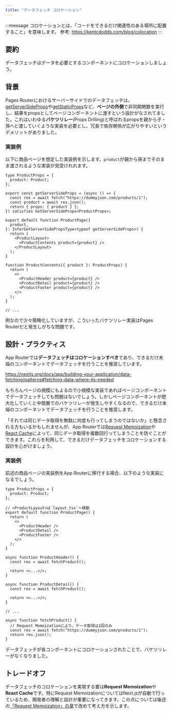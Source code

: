 ```yaml
---
title: "データフェッチ コロケーション"
---
```


:::message
コロケーションとは、「コードをできるだけ関連性のある場所に配置すること」を意味します。
参考: https://kentcdodds.com/blog/colocation
:::

## 要約

データフェッチはデータを必要とするコンポーネントにコロケーションしましょう。

## 背景

Pages Routerにおけるサーバーサイドでのデータフェッチは、[getServerSideProps](https://nextjs.org/docs/pages/building-your-application/data-fetching/get-server-side-props)や[getStaticProps](https://nextjs.org/docs/pages/building-your-application/data-fetching/get-static-props)など、**ページの外側**で非同期関数を実行し、結果をpropsとしてページコンポーネントに渡すという設計がなされてました。これはいわゆる**バケツリレー**(Props Drilling)と呼ばれるpropsを親から子・孫へと渡していくような実装を必要とし、冗長で依存関係が広がりやすいというデメリットがありました。

### 実装例

以下に商品ページを想定した実装例を示します。`product`が親から孫までそのまま渡されるような実装が見受けれれます。

```tsx
type ProductProps = {
  product: Product;
};

export const getServerSideProps = (async () => {
  const res = await fetch("https://dummyjson.com/products/1");
  const product = await res.json();
  return { props: { product } };
}) satisfies GetServerSideProps<ProductProps>;

export default function ProductPage({
  product,
}: InferGetServerSidePropsType<typeof getServerSideProps>) {
  return (
    <ProductLayout>
      <ProductContents product={product} />
    </ProductLayout>
  );
}

function ProductContents({ product }: ProductProps) {
  return (
    <>
      <ProductHeader product={product} />
      <ProductDetail product={product} />
      <ProductFooter product={product} />
    </>
  );
}

// ...
```

例なので少々簡略化していますが、こういったバケツリレー実装はPages Routerだと発生しがちな問題です。

## 設計・プラクティス

App Routerでは**データフェッチはコロケーションすべき**であり、できるだけ末端のコンポーネントでデータフェッチを行うことを推奨しています。

https://nextjs.org/docs/app/building-your-application/data-fetching/patterns#fetching-data-where-its-needed

もちろんページの規模にもよるので小規模な実装であればページコンポーネントでデータフェッチしても問題はないでしょう。しかしページコンポーネントが肥大化していくと中間層でのバケツリレーが発生しやすくなるので、できるだけ末端のコンポーネントでデータフェッチを行うことを推奨します。

「それでは同じデータ取得を無駄に何度も行ってしまうのではないか」と懸念される方もいるかもしれませんが、App Routerでは[Request Memoization](https://nextjs.org/docs/app/building-your-application/caching#request-memoization)や[React Cache](https://nextjs.org/docs/app/building-your-application/caching#react-cache-function)によって、同じデータ取得を複数回行ってしまうことを防ぐことができます。これらを利用して、できるだけデータフェッチをコロケーションする設計を心がけましょう。

### 実装例

前述の商品ページの実装例をApp Routerに移行する場合、以下のような実装になるでしょう。

```tsx
type ProductProps = {
  product: Product;
};

// <ProductLayout>は`layout.tsx`へ移動
export default function ProductPage() {
  return (
    <>
      <ProductHeader />
      <ProductDetail />
      <ProductFooter />
    </>
  );
}

async function ProductHeader() {
  const res = await fetchProduct();

  return <>...</>;
}

async function ProductDetail() {
  const res = await fetchProduct();

  return <>...</>;
}

// ...

async function fetchProduct() {
  // Request Memoizationにより、データ取得は1回のみ
  const res = await fetch("https://dummyjson.com/products/1");
  return res.json();
}
```

データフェッチが各コンポーネントにコロケーションされたことで、バケツリレーがなくなりました。

## トレードオフ

データフェッチのコロケーションを実現する要は**Request Memoization**や**React Cache**です。特にRequest MemoizationについてはNext.jsが自動で行っているため、開発者の理解と設計が重要になってきます。この点については後述の[「Request Memoization」の章](part_1_request_memoization)で改めて考え方を示します。
